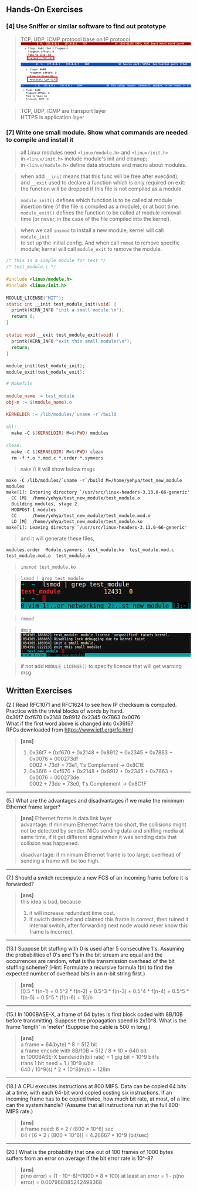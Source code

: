 ## Hands-On Exercises ##

### [4] Use Sniffer or similar software to find out prototype ###
> TCP, UDP, ICMP protocol base on IP protocol  
![3.png](images/3.png)  
![4.png](images/4.png)  
![5.png](images/5.png)  

> TCP, UDP, ICMP are transport layer  
> HTTPS is application layer

### [7] Write one small module. Show what commands are needed to compile and install it ###

> all Linux modules need `<linux/module.h>` and `<linux/init.h>`  
> in `<linux/init.h>` include module's init and cleanup;  
> in `<linux/module.h>` define data structure and macro about modules.  

> when add `__init` means that this func will be free after exec(init);  
> and `__exit` used to declare a function which is only required on exit: 
> the function will be dropped if this file is not compiled as a module.

> `module_init()` defines which function is to be called at module insertion time 
> (if the file is compiled as a module), or at boot time.  
> `module_exit()` defines the function to be called at module removal time 
> (or never, in the case of the file compiled into the kernel).

> when we call `insmod` to install a new module; kernel will call `module_init`  
> to set up the initial config.
> And when call `rmmod` to remove specific module; kernel will call `module_exit` 
> to remove the module.

```c
/* this is a simple module for test */
/* test_module.c */

#include <linux/module.h>
#include <linux/init.h>

MODULE_LICENSE("MIT");
static int __init test_module_init(void) {
  printk(KERN_INFO "init a small module.\n");
  return 0;
}

static void __exit test_module_exit(void) {
  printk(KERN_INFO "exit this small module!\n");
  return;
}

module_init(test_module_init);
module_exit(test_module_exit);
```

```makefile
# Makefile

module_name := test_module
obj-m := $(module_name).o

KERNELDIR := /lib/modules/`uname -r`/build

all:
  make -C $(KERNELDIR) M=$(PWD) modules

clean:
  make -C $(KERNELDIR) M=$(PWD) clean
  rm -f *.o *.mod.c *.order *.symvers
```

> `make`  // it will show below msgs

```text
make -C /lib/modules/`uname -r`/build M=/home/yehya/test_new_module modules
make[1]: Entering directory `/usr/src/linux-headers-3.13.0-66-generic'
  CC [M]  /home/yehya/test_new_module/test_module.o
  Building modules, stage 2.
  MODPOST 1 modules
  CC      /home/yehya/test_new_module/test_module.mod.o
  LD [M]  /home/yehya/test_new_module/test_module.ko
make[1]: Leaving directory `/usr/src/linux-headers-3.13.0-66-generic'
```
> and it will generate these files,

```text
modules.order  Module.symvers  test_module.ko  test_module.mod.c  
test_module.mod.o  test_module.o
```

> `insmod test_module.ko`

> `lsmod | grep test_module`  
![2.png](images/2.png)

> `rmmod`

> `dmsg`  
![1.png](images/1.png)  

> if not add `MODULE_LICENSE()` to specify licence that will get warning msg.  

## Written Exercises ##

(2.) Read RFC1071 and RFC1624 to see how IP checksum is computed. Practice with 
the trivial blocks of words by hand.  
0x36f7    0xf670    0x2148   0x8912   0x2345  0x7863  0x0076  
What if the first word above is changed into 0x36f6?  
RFCs downloaded from https://www.ietf.org/rfc.html

> **[ans]**  
> 1. 0x36f7 + 0xf670 + 0x2148 + 0x8912 + 0x2345 + 0x7863 + 0x0076 = 000273df  
0002 + 73df = 73e1, 1's Complement -> 0x8C1E  
> 2. 0x36f6 + 0xf670 + 0x2148 + 0x8912 + 0x2345 + 0x7863 + 0x0076 = 000273de  
0002 + 73de = 73e0, 1's Complement -> 0x8C1F

-----

(5.) What are the advantages and disadvantages if we make the minimum Ethernet 
frame larger?  

> **[ans]** Ethernet frame is data link layer  
> advantage: if minimum Ethernet frame too short, the collisions might not be
> detected by sender. NICs sending data and sniffing media at same time, if it 
> get different signal when it was sending data that collision was happened.  
>  
> disadvantage: if minimum Ethernet frame is too large, overhead of sending a frame 
> will be too high.

-----

(7.) Should a switch recompute a new FCS of an incoming frame before it is 
forwarded?

> **[ans]**  
> this idea is bad, because  
> 1. it will increase redundant time cost.  
> 2. if swicth detected and claimed this frame is correct, then ruined it internal 
> switch, after forwarding next node would never know this frame is incorrect.

-----

(13.) Suppose bit stuffing with 0 is used after 5 consecutive 1's. Assuming the 
probabilities of 0's and 1's in the bit stream are equal and the occurrences 
are random, what is the transmission overhead of the bit stuffing scheme? 
(Hint: Formulate a recursive formula f(n) to find the expected number of 
overhead bits in an n-bit string first.)

> **[ans]**  
> [0.5 * f(n-1) + 0.5^2 * f(n-2) + 0.5^3 * f(n-3) + 0.5^4 * f(n-4) + 0.5^5 * f(n-5) + 0.5^5 * (f(n-6) + 1)]/n

-----

(15.) In 1000BASE-X, a frame of 64 bytes is first block coded with 8B/10B 
before transmitting. Suppose the propagation speed is 2x10^8. What is the frame 
'length' in 'meter' (Suppose the cable is 500 m long.)

> **[ans]**  
> a frame = 64(byte) * 8 = 512 bit  
> a frame encode with 8B/10B = 512 / 8 * 10 = 640 bit  
> in 1000BASE-X bandwidth(bit rate) = 1 gig bit = 10^9 bit/s  
> trans 1 bit need = 1 / 10^9 s/bit  
> 640 / 10^9(s) * 2 * 10^8(m/s) = 128m  

-----

(18.) A CPU executes instructions at 800 MIPS. Data can be copied 64 bits at a 
time, with each 64-bit word copied costing six instructions. If an incoming 
frame has to be copied twice, how much bit rate, at most, of a line can the 
system handle? (Assume that all instructions run at the full 800-MIPS rate.)

> **[ans]**  
> a frame need: 6 * 2 / (800 * 10^6) sec  
> 64 / [6 * 2 / (800 * 10^6)] = 4.26667 * 10^9 (bit/sec)

-----

(20.) What is the probability that one out of 100 frames of 1000 bytes suffers 
from an error on average if the bit error rate is 10^-8?

> **[ans]**  
> p(no error) = (1 - 10^-8)^(1000 * 8 * 100)
> at least an error = 1 - p(no error) = 0.007968085242498368


